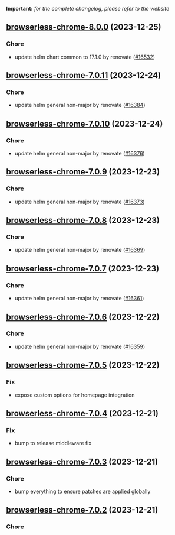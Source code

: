 **Important:**
*for the complete changelog, please refer to the website*




## [browserless-chrome-8.0.0](https://github.com/truecharts/charts/compare/browserless-chrome-7.0.11...browserless-chrome-8.0.0) (2023-12-25)

### Chore

- update helm chart common to 17.1.0 by renovate ([#16532](https://github.com/truecharts/charts/issues/16532))
  
  


## [browserless-chrome-7.0.11](https://github.com/truecharts/charts/compare/browserless-chrome-7.0.10...browserless-chrome-7.0.11) (2023-12-24)

### Chore

- update helm general non-major by renovate ([#16384](https://github.com/truecharts/charts/issues/16384))
  
  


## [browserless-chrome-7.0.10](https://github.com/truecharts/charts/compare/browserless-chrome-7.0.9...browserless-chrome-7.0.10) (2023-12-24)

### Chore

- update helm general non-major by renovate ([#16376](https://github.com/truecharts/charts/issues/16376))
  
  


## [browserless-chrome-7.0.9](https://github.com/truecharts/charts/compare/browserless-chrome-7.0.8...browserless-chrome-7.0.9) (2023-12-23)

### Chore

- update helm general non-major by renovate ([#16373](https://github.com/truecharts/charts/issues/16373))
  
  


## [browserless-chrome-7.0.8](https://github.com/truecharts/charts/compare/browserless-chrome-7.0.7...browserless-chrome-7.0.8) (2023-12-23)

### Chore

- update helm general non-major by renovate ([#16369](https://github.com/truecharts/charts/issues/16369))
  
  


## [browserless-chrome-7.0.7](https://github.com/truecharts/charts/compare/browserless-chrome-7.0.6...browserless-chrome-7.0.7) (2023-12-23)

### Chore

- update helm general non-major by renovate ([#16361](https://github.com/truecharts/charts/issues/16361))
  
  


## [browserless-chrome-7.0.6](https://github.com/truecharts/charts/compare/browserless-chrome-7.0.5...browserless-chrome-7.0.6) (2023-12-22)

### Chore

- update helm general non-major by renovate ([#16359](https://github.com/truecharts/charts/issues/16359))
  
  


## [browserless-chrome-7.0.5](https://github.com/truecharts/charts/compare/browserless-chrome-7.0.4...browserless-chrome-7.0.5) (2023-12-22)

### Fix

- expose custom options for homepage integration
  
  


## [browserless-chrome-7.0.4](https://github.com/truecharts/charts/compare/browserless-chrome-7.0.3...browserless-chrome-7.0.4) (2023-12-21)

### Fix

- bump to release middleware fix
  
  


## [browserless-chrome-7.0.3](https://github.com/truecharts/charts/compare/browserless-chrome-7.0.2...browserless-chrome-7.0.3) (2023-12-21)

### Chore

- bump everything to ensure patches are applied globally
  
  


## [browserless-chrome-7.0.2](https://github.com/truecharts/charts/compare/browserless-chrome-7.0.1...browserless-chrome-7.0.2) (2023-12-21)

### Chore
